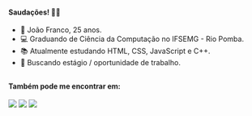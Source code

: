#### Saudações! 👋🏻
- 👤 João Franco, 25 anos.
- 💻 Graduando de Ciência da Computação no IFSEMG - Rio Pomba.
- 📚 Atualmente estudando HTML, CSS, JavaScript e C++.
- 💼 Buscando estágio / oportunidade de trabalho.

##

#### Também pode me encontrar em:
<div>
  <a href = "mailto:joaofsfranco@gmail.com"><img src="https://img.shields.io/badge/-Gmail-%23333?style=for-the-badge&logo=gmail&logoColor=white" target="_blank"></a>
  <a href="https://www.linkedin.com/in/joaofsfranco" target="_blank"><img src="https://img.shields.io/badge/-LinkedIn-%230077B5?style=for-the-badge&logo=linkedin&logoColor=white" target="_blank"></a>
  <a href="https://www.youtube.com/channel/UCZ1w2mZGaB2PPyp3w4ooC7A" target="_blank"><img src="https://img.shields.io/badge/YouTube-FF0000?style=for-the-badge&logo=youtube&logoColor=white" target="_blank"></a>
   
